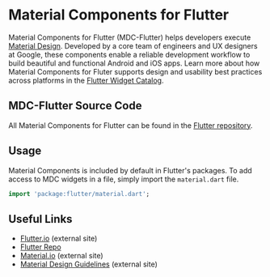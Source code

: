 # Material Components for Flutter

Material Components for Flutter (MDC-Flutter) helps developers execute [Material Design](https://www.material.io). Developed by a core team of engineers and UX designers at Google, these components enable a reliable development workflow to build beautiful and functional Android and iOS apps. Learn more about how Material Components for Fluter supports design and usability best practices across platforms in the [Flutter Widget Catalog](https://flutter.io/widgets/material/).

## MDC-Flutter Source Code

All Material Components for Flutter can be found in the [Flutter repository](https://github.com/flutter/flutter/tree/master/packages/flutter/lib/src/material).

## Usage

Material Components is included by default in Flutter's packages. To add access to MDC widgets in a file, simply import the `material.dart` file.

``` dart
import 'package:flutter/material.dart';
```

## Useful Links

- [Flutter.io](https://flutter.io) (external site)
- [Flutter Repo](https://github.com/flutter/flutter)
- [Material.io](https://www.material.io) (external site)
- [Material Design Guidelines](https://material.io/guidelines) (external site)
